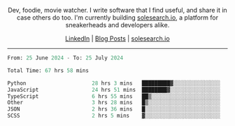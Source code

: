 <p align="center">Dev, foodie, movie watcher. I write software that I find useful, and share it in case others do too. I'm currently building <a href="https://solesearch.io">solesearch.io</a>, a platform for sneakerheads and developers alike.</p>
<p align="center">
  <a href="https://www.linkedin.com/in/peter-rauscher">LinkedIn</a>
  |
  <a href="https://dev.to/peterrauscher">Blog Posts</a>
  |
  <a href="https://solesearch.io">solesearch.io</a>
</p>
<hr/>
<!--START_SECTION:waka-->

```python
From: 25 June 2024 - To: 25 July 2024

Total Time: 67 hrs 58 mins

Python                     28 hrs 3 mins   █████████▓░░░░░░░░░░░░░░░   39.26 %
JavaScript                 24 hrs 51 mins  ████████▓░░░░░░░░░░░░░░░░   34.80 %
TypeScript                 6 hrs 55 mins   ██▒░░░░░░░░░░░░░░░░░░░░░░   09.68 %
Other                      3 hrs 28 mins   █▒░░░░░░░░░░░░░░░░░░░░░░░   04.87 %
JSON                       2 hrs 36 mins   █░░░░░░░░░░░░░░░░░░░░░░░░   03.65 %
SCSS                       2 hrs 5 mins    ▓░░░░░░░░░░░░░░░░░░░░░░░░   02.92 %
```

<!--END_SECTION:waka-->
